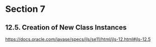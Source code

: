 # Section 7
## 12.5. Creation of New Class Instances
https://docs.oracle.com/javase/specs/jls/se11/html/jls-12.html#jls-12.5